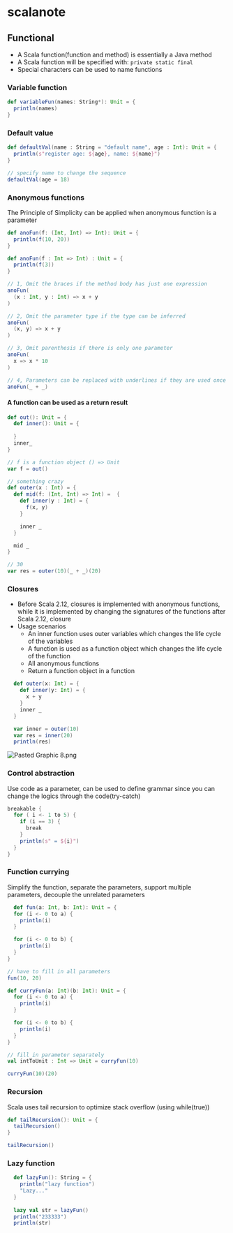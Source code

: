 # scalanote

## Functional

- A Scala function(function and method) is essentially a Java method
- A Scala function will be specified with: `private static final`
- Special characters can be used to name functions

### Variable function
```scala
def variableFun(names: String*): Unit = {
  println(names)
}
```

### Default value
```scala
def defaultVal(name : String = "default name", age : Int): Unit = {
  println(s"register age: ${age}, name: ${name}")
}

// specify name to change the sequence
defaultVal(age = 18)
```

### Anonymous functions
The Principle of Simplicity can be applied when anonymous function is a parameter
```scala
def anoFun(f: (Int, Int) => Int): Unit = {
  println(f(10, 20))
}

def anoFun(f : Int => Int) : Unit = {
  println(f(3))
}

// 1, Omit the braces if the method body has just one expression
anoFun(
  (x : Int, y : Int) => x + y
)

// 2, Omit the parameter type if the type can be inferred
anoFun(
  (x, y) => x + y
)

// 3, Omit parenthesis if there is only one parameter
anoFun(
  x => x * 10
)

// 4, Parameters can be replaced with underlines if they are used once in sequence
anoFun(_ + _)
```
#### A function can be used as a return result
```scala
def out(): Unit = {
  def inner(): Unit = {
    
  }
  inner_
}

// f is a function object () => Unit
var f = out()

// something crazy
def outer(x : Int) = {
  def mid(f: (Int, Int) => Int) =  {
    def inner(y : Int) = {
      f(x, y)
    }

    inner _
  }

  mid _
}

// 30
var res = outer(10)(_ + _)(20)
```
### Closures
- Before Scala 2.12, closures is implemented with anonymous functions, while it is implemented by changing the signatures of the functions after Scala 2.12, closure
- Usage scenarios
    - An inner function uses outer variables which changes the life cycle of the variables
    - A function is used as a function object which changes the life cycle of the function
    - All anonymous functions
    - Return a function object in a function
```scala
  def outer(x: Int) = {
    def inner(y: Int) = {
      x + y
    }
    inner _
  }

  var inner = outer(10)
  var res = inner(20)
  println(res)
```
![Pasted Graphic 8.png](..%2F..%2FLibrary%2FGroup%20Containers%2Fgroup.com.apple.notes%2FAccounts%2F91446127-E8D3-43F3-908A-052A1D073119%2FMedia%2FC7374F59-0F80-4DC5-9F42-BCC6C4D85C94%2FPasted%20Graphic%208.png)

### Control abstraction
Use code as a parameter, can be used to define grammar since you can change the logics through the code(try-catch)
```scala
breakable {
  for ( i <- 1 to 5) {
    if (i == 3) {
      break
    }
    println(s" = ${i}")
  }
}
```

### Function currying

Simplify the function, separate the parameters, support multiple parameters, decouple the unrelated parameters

```scala
  def fun(a: Int, b: Int): Unit = {
  for (i <- 0 to a) {
    println(i)
  }

  for (i <- 0 to b) {
    println(i)
  }
}

// have to fill in all parameters
fun(10, 20)

def curryFun(a: Int)(b: Int): Unit = {
  for (i <- 0 to a) {
    println(i)
  }

  for (i <- 0 to b) {
    println(i)
  }
}

// fill in parameter separately
val intToUnit : Int => Unit = curryFun(10)

curryFun(10)(20)
```

### Recursion
Scala uses tail recursion to optimize stack overflow (using while(true))
```scala
def tailRecursion(): Unit = {
  tailRecursion()
}

tailRecursion()
```

### Lazy function
```scala
  def lazyFun(): String = {
    println("lazy function")
    "Lazy..."
  }
  
  lazy val str = lazyFun()
  println("233333")
  println(str)
```
